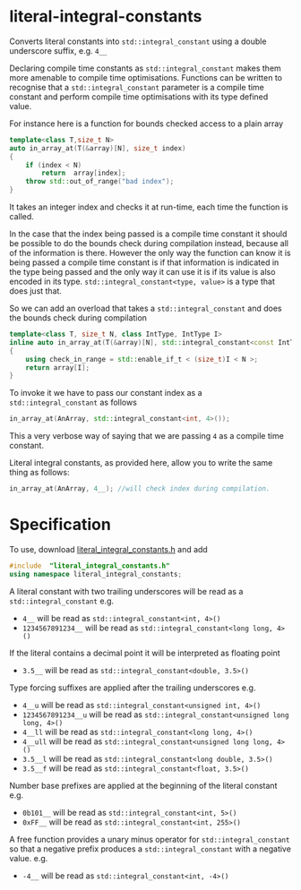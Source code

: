 # literal-integral-constants
Converts literal constants into ```std::integral_constant``` using a double underscore suffix, e.g. ```4__```

Declaring compile time constants as ```std::integral_constant``` makes them more amenable to compile time optimisations. Functions can be written to recognise that a ```std::integral_constant``` parameter is a compile time constant and perform compile time optimisations with its type defined value.

For instance here is a function for bounds checked access to a plain array

```c++
template<class T,size_t N>
auto in_array_at(T(&array)[N], size_t index)
{
	if (index < N)
		return  array[index];
	throw std::out_of_range("bad index");
}
```
It takes an integer index and checks it at run-time, each time the function is called.

In the case that the index being passed is a compile time constant it should be possible to do the bounds check during compilation instead, because all of the information is there. However the only way the function can know it is being passed a compile time constant is if that information is indicated in the type being passed and the only way it can use it is if its value is also encoded in its type.  ```std::integral_constant<type, value>``` is a type that does just that.

So we can add an overload that takes a ```std::integral_constant``` and does the bounds check during compilation
```C++
template<class T, size_t N, class IntType, IntType I>
inline auto in_array_at(T(&array)[N], std::integral_constant<const IntType, I> index)
{
	using check_in_range = std::enable_if_t < (size_t)I < N >;
	return array[I];
}
```
To invoke it we have to pass our constant index as a  ```std::integral_constant``` as follows
```C++
in_array_at(AnArray, std::integral_constant<int, 4>());
```
This a very verbose way of saying that we are passing ```4``` as a compile time constant.

Literal integral constants, as provided here, allow you to write the same thing as follows:
```C++
in_array_at(AnArray, 4__); //will check index during compilation.
``` 
# Specification
To use, download [literal_integral_constants.h](https://github.com/make-cpp-nice/literal-integral-constants/blob/main/literal_integral_constants.h) and add
```C++
#include  "literal_integral_constants.h" 
using namespace literal_integral_constants;
```
A literal constant with two trailing underscores will be read as a ```std::integral_constant```
e.g. 
+ ```4__``` will be read as ```std::integral_constant<int, 4>()```
+ ```1234567891234__```  will be read as ```std::integral_constant<long long, 4>()```

If the literal contains a decimal point it will be interpreted as floating point 
+ ```3.5__``` will be read as ```std::integral_constant<double, 3.5>()```

Type forcing suffixes are applied after the trailing underscores
e.g.
+ ```4__u``` will be read as ```std::integral_constant<unsigned int, 4>()```
+ ```1234567891234__u```  will be read as ```std::integral_constant<unsigned long long, 4>()```
+ ```4__ll``` will be read as ```std::integral_constant<long long, 4>()```
+ ```4__ull``` will be read as ```std::integral_constant<unsigned long long, 4>()```
+ ```3.5__l``` will be read as ```std::integral_constant<long double, 3.5>()```
+ ```3.5__f``` will be read as ```std::integral_constant<float, 3.5>()```

Number base prefixes are applied at the beginning of the literal constant
e.g. 
+ ```0b101__``` will be read as ```std::integral_constant<int, 5>()```
+ ```0xFF__``` will be read as ```std::integral_constant<int, 255>()```

A free function provides a unary minus operator for ```std::integral_constant``` so that a negative prefix produces a  ```std::integral_constant``` with a negative value.
e.g.
+ ```-4__``` will be read as ```std::integral_constant<int, -4>()```
